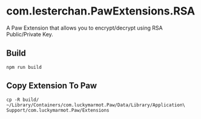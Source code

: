 # com.lesterchan.PawExtensions.RSA

A Paw Extension that allows you to encrypt/decrypt using RSA Public/Private Key.

## Build

```
npm run build
```

## Copy Extension To Paw

```
cp -R build/ ~/Library/Containers/com.luckymarmot.Paw/Data/Library/Application\ Support/com.luckymarmot.Paw/Extensions
```
